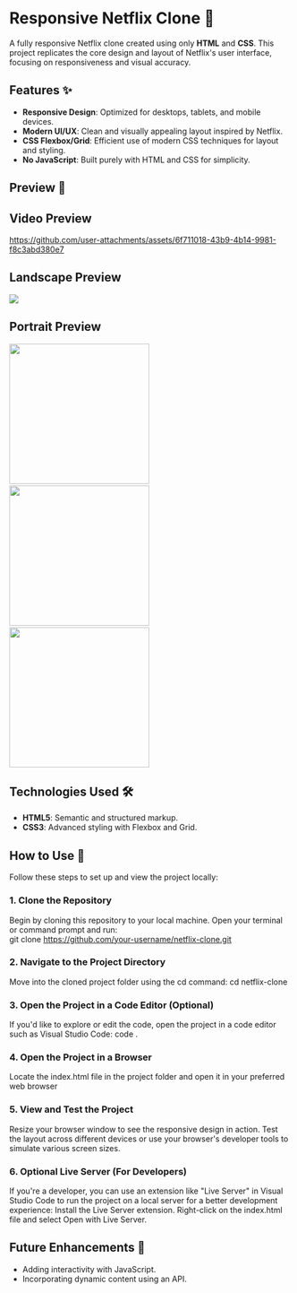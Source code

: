 # Responsive Netflix Clone 🌟  

A fully responsive Netflix clone created using only **HTML** and **CSS**. This project replicates the core design and layout of Netflix's user interface, focusing on responsiveness and visual accuracy.  

## Features ✨  
- **Responsive Design**: Optimized for desktops, tablets, and mobile devices.  
- **Modern UI/UX**: Clean and visually appealing layout inspired by Netflix.  
- **CSS Flexbox/Grid**: Efficient use of modern CSS techniques for layout and styling.  
- **No JavaScript**: Built purely with HTML and CSS for simplicity.  

## Preview 📸  
<h2 >Video Preview</h2>

https://github.com/user-attachments/assets/6f711018-43b9-4b14-9981-f8c3abd380e7

<h2 >Landscape Preview</h2>

<img src="https://github.com/user-attachments/assets/308aebea-65ee-49a0-80d4-f3967c4d9ee1">

<h2>Portrait Preview</h2>
<img src="https://github.com/user-attachments/assets/62b05f61-0345-4644-9797-7eb49fc3888e" width="250px">&nbsp;&nbsp;&nbsp;&nbsp;&nbsp;&nbsp;&nbsp;&nbsp;
<img src="https://github.com/user-attachments/assets/192164ae-bd5b-4579-aec8-bd9a14571974" width="250px">&nbsp;&nbsp;&nbsp;&nbsp;&nbsp;&nbsp;&nbsp;&nbsp;
<img src="https://github.com/user-attachments/assets/79ee92b2-f97d-4a52-ae48-e181f26f880e" width="250px">

## Technologies Used 🛠️  
- **HTML5**: Semantic and structured markup.  
- **CSS3**: Advanced styling with Flexbox and Grid.  

## How to Use 🚀  

Follow these steps to set up and view the project locally:  

### 1. Clone the Repository  
Begin by cloning this repository to your local machine. Open your terminal or command prompt and run:  
git clone https://github.com/your-username/netflix-clone.git

### 2. Navigate to the Project Directory
Move into the cloned project folder using the cd command:
cd netflix-clone

### 3. Open the Project in a Code Editor (Optional)
If you'd like to explore or edit the code, open the project in a code editor such as Visual Studio Code:
code .

### 4. Open the Project in a Browser
Locate the index.html file in the project folder and open it in your preferred web browser

### 5. View and Test the Project
Resize your browser window to see the responsive design in action.
Test the layout across different devices or use your browser's developer tools to simulate various screen sizes.

### 6. Optional Live Server (For Developers)
If you're a developer, you can use an extension like "Live Server" in Visual Studio Code to run the project on a local server for a better development experience:
Install the Live Server extension.
Right-click on the index.html file and select Open with Live Server.

## Future Enhancements 🔮
- Adding interactivity with JavaScript.
- Incorporating dynamic content using an API.
